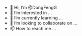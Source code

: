 - 👋 Hi, I’m @DongFengG
- 👀 I’m interested in ...
- 🌱 I’m currently learning ...
- 💞️ I’m looking to collaborate on ...
- 📫 How to reach me ...

<!---
DongFengG/DongFengG is a ✨ special ✨ repository because its `README.md` (this file) appears on your GitHub profile.
You can click the Preview link to take a look at your changes.
--->
